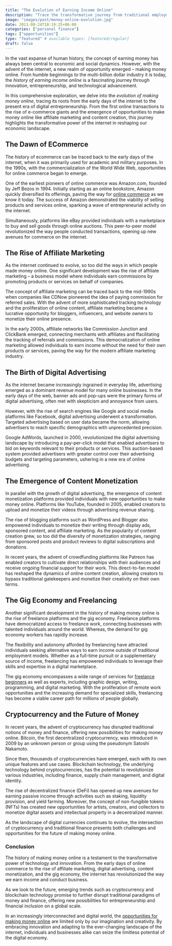 ```yaml
---
title: "The Evolution of Earning Income Online"
description: "Trace the transformative journey from traditional employment to the digital landscape. From early online ventures to the rise of freelancing, e-commerce, and diverse monetization models, witness how technology reshapes earning opportunities in the digital age."
image: "images/post/money-online-evolution.jpg"
date: 2011-08-24T18:19:25+06:00
categories: ["personal finance"]
tags: ["opportunities"]
type: "featured" # available types: [featured/regular]
draft: false
---
```


In the vast expanse of human history, the concept of earning money has always been central to economic and social dynamics. However, with the advent of the internet, a new realm of opportunity emerged – making money online. From humble beginnings to the multi-billion dollar industry it is today, the _history of earning income online_ is a fascinating journey through innovation, entrepreneurship, and technological advancement.

In this comprehensive exploration, we delve into the _evolution of making money online_, tracing its roots from the early days of the internet to the present era of digital entrepreneurship. From the first online transactions to the rise of e-commerce giants and the emergence of opportunities to make money online like affiliate marketing and content creation, this journey highlights the transformative power of the internet in reshaping our economic landscape.

## The Dawn of ECommerce

The history of ecommerce can be traced back to the early days of the internet, when it was primarily used for academic and military purposes. In the 1990s, with the commercialization of the World Wide Web, opportunities for online commerce began to emerge.

One of the earliest pioneers of online commerce was Amazon.com, founded by Jeff Bezos in 1994. Initially starting as an online bookstore, Amazon quickly diversified its offerings, paving the way for [online commerce](/blog/what-is-ecommerce) as we know it today. The success of Amazon demonstrated the viability of selling products and services online, sparking a wave of entrepreneurial activity on the internet.

Simultaneously, platforms like eBay provided individuals with a marketplace to buy and sell goods through online auctions. This peer-to-peer model revolutionized the way people conducted transactions, opening up new avenues for commerce on the internet.

## The Rise of Affiliate Marketing

As the internet continued to evolve, so too did the ways in which people made money online. One significant development was the rise of affiliate marketing – a business model where individuals earn commissions by promoting products or services on behalf of companies.

The concept of affiliate marketing can be traced back to the mid-1990s when companies like CDNow pioneered the idea of paying commission for referred sales. With the advent of more sophisticated tracking technology and the proliferation of online content, affiliate marketing became a lucrative opportunity for bloggers, influencers, and website owners to monetize their online presence.

In the early 2000s, affiliate networks like Commission Junction and ClickBank emerged, connecting merchants with affiliates and ffacilitating the tracking of referrals and commissions. This democratization of online marketing allowed individuals to earn income without the need for their own products or services, paving the way for the modern affiliate marketing industry.

## The Birth of Digital Advertising

As the internet became increasingly ingrained in everyday life, advertising emerged as a dominant revenue model for many online businesses. In the early days of the web, banner ads and pop-ups were the primary forms of digital advertising, often met with skepticism and annoyance from users.

However, with the rise of search engines like Google and social media platforms like Facebook, digital advertising underwent a transformation. Targeted advertising based on user data became the norm, allowing advertisers to reach specific demographics with unprecedented precision.

Google AdWords, launched in 2000, revolutionized the digital advertising landscape by introducing a pay-per-click model that enabled advertisers to bid on keywords relevant to their products or services. This auction-based system provided advertisers with greater control over their advertising budgets and targeting parameters, ushering in a new era of online advertising.

## The Emergence of Content Monetization

In parallel with the growth of digital advertising, the emergence of content monetization platforms provided individuals with new opportunities to make money online. Platforms like YouTube, founded in 2005, enabled creators to upload and monetize their videos through advertising revenue sharing.

The rise of blogging platforms such as WordPress and Blogger also empowered individuals to monetize their writing through display ads, sponsored content, and affiliate marketing. As the popularity of content creation grew, so too did the diversity of monetization strategies, ranging from sponsored posts and product reviews to digital subscriptions and donations.

In recent years, the advent of crowdfunding platforms like Patreon has enabled creators to cultivate direct relationships with their audiences and receive ongoing financial support for their work. This direct-to-fan model has reshaped the dynamics of online content creation, allowing creators to bypass traditional gatekeepers and monetize their creativity on their own terms.

## The Gig Economy and Freelancing

Another significant development in the history of making money online is the rise of freelance platforms and the gig economy. Freelance platforms have democratized access to freelance work, connecting businesses with talented individuals around the world. Whereas, the demand for gig economy workers has rapidly increase.

The flexibility and autonomy afforded by freelancing have attracted individuals seeking alternative ways to earn income outside of traditional employment models. Whether as a full-time pursuit or a supplementary source of income, freelancing has empowered individuals to leverage their skills and expertise in a digital marketplace.

The gig economy encompasses a wide range of services for [freelance beginners](/blog/freelance-beginners-guide) as well as experts, including graphic design, writing, programming, and digital marketing. With the proliferation of remote work opportunities and the increasing demand for specialized skills, freelancing has become a viable career path for millions of people globally.

## Cryptocurrency and the Future of Money

In recent years, the advent of cryptocurrency has disrupted traditional notions of money and finance, offering new possibilities for making money online. Bitcoin, the first decentralized cryptocurrency, was introduced in 2009 by an unknown person or group using the pseudonym Satoshi Nakamoto.

Since then, thousands of cryptocurrencies have emerged, each with its own unique features and use cases. Blockchain technology, the underlying technology behind cryptocurrencies, has the potential to revolutionize various industries, including finance, supply chain management, and digital identity.

The rise of decentralized finance (DeFi) has opened up new avenues for earning passive income through activities such as staking, liquidity provision, and yield farming. Moreover, the concept of non-fungible tokens (NFTs) has created new opportunities for artists, creators, and collectors to monetize digital assets and intellectual property in a decentralized manner.

As the landscape of digital currencies continues to evolve, the intersection of cryptocurrency and traditional finance presents both challenges and opportunities for the future of making money online.

### Conclusion

The history of making money online is a testament to the transformative power of technology and innovation. From the early days of online commerce to the rise of affiliate marketing, digital advertising, content monetization, and the gig economy, the internet has revolutionized the way we earn income and conduct business.

As we look to the future, emerging trends such as cryptocurrency and blockchain technology promise to further disrupt traditional paradigms of money and finance, offering new possibilities for entrepreneurship and financial inclusion on a global scale.

In an increasingly interconnected and digital world, the [opportunities for making money online](/blog/ways-to-make-money-online) are limited only by our imagination and creativity. By embracing innovation and adapting to the ever-changing landscape of the internet, individuals and businesses alike can seize the limitless potential of the digital economy.

